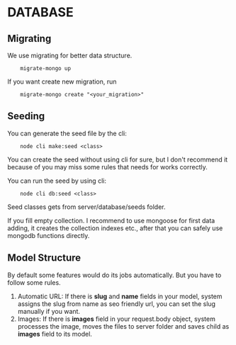 # DATABASE

## Migrating

We use migrating for better data structure.

```shellscript
    migrate-mongo up
```

If you want create new migration, run

```shellscript
    migrate-mongo create "<your_migration>"
```

## Seeding

You can generate the seed file by the cli:

```shellscript
    node cli make:seed <class>
```

You can create the seed without using cli for sure, but I don't recommend it because of you may miss some rules that needs for works correctly.

You can run the seed by using cli:

```shellscript
    node cli db:seed <class>
```

Seed classes gets from server/database/seeds folder.

If you fill empty collection. I recommend to use mongoose for first data adding, it creates the collection indexes etc., after that you can safely use mongodb functions directly.

## Model Structure

By default some features would do its jobs automatically. But you have to follow some rules.

1. Automatic URL: If there is **slug** and **name** fields in your model, system assigns the slug from name as seo friendly url, you can set the slug manually if you want.
2. Images: If there is **images** field in your request.body object, system processes the image, moves the files to server folder and saves child as **images** field to its model.
